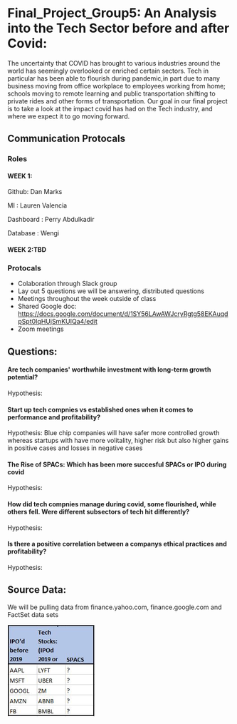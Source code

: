 # Final_Project_Group5: An Analysis into the Tech Sector before and after Covid:
The uncertainty that COVID has brought to various industries around the world has seemingly overlooked or enriched certain sectors. Tech in particular has been able to flourish during pandemic,in part due to many business moving from office workplace to employees working from home; schools moving to remote learning and public transportation shifting to private rides and other forms of transportation. Our goal in our final project is to take a look at the impact covid has had on the Tech industry, and where we expect it to go moving forward. 


## Communication Protocals 
### Roles
#### WEEK 1:

Github: Dan Marks

MI : Lauren Valencia

Dashboard : Perry Abdulkadir

Database : Wengi 

#### WEEK 2:TBD

### Protocals
- Colaboration through Slack group
- Lay out 5 questions we will be answering, distributed questions
- Meetings throughout the week outside of class
- Shared Google doc: https://docs.google.com/document/d/1SY56LAwAWJcryRgtg58EKAuqdpSpt0IqHUjSmKUIQa4/edit
- Zoom meetings


## Questions:

#### Are tech companies' worthwhile investment with long-term growth potential?

Hypothesis: 

#### Start up tech compnies vs established ones when it comes to performance and profitability?

Hypothesis: Blue chip companies will have safer more controlled growth whereas startups with have more volitality, higher risk but also higher gains in positive cases and losses in negative cases 

#### The Rise of SPACs: Which has been more succesful SPACs or IPO during covid

Hypothesis: 

#### How did tech compnies manage during covid, some flourished, while others fell. Were different subsectors of tech hit differently?

Hypothesis: 

#### Is there a positive correlation between a companys ethical practices and profitability?

Hypothesis: 




## Source Data: 
We will be pulling data from finance.yahoo.com, finance.google.com and FactSet data sets


![](https://github.com/DanMarks12/Final_Project_Group5/blob/main/JPG/Tickers.JPG)
